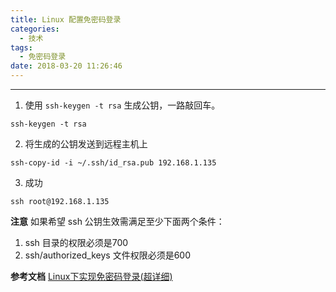 ```yaml
---
title: Linux 配置免密码登录
categories:
  - 技术
tags:
  - 免密码登录
date: 2018-03-20 11:26:46
---
```


---
1. 使用 `ssh-keygen -t rsa` 生成公钥，一路敲回车。
```
ssh-keygen -t rsa
```
2. 将生成的公钥发送到远程主机上
```
ssh-copy-id -i ~/.ssh/id_rsa.pub 192.168.1.135
```
3. 成功
```
ssh root@192.168.1.135
```

**注意**
如果希望 ssh 公钥生效需满足至少下面两个条件：
1. ssh 目录的权限必须是700
2. ssh/authorized_keys 文件权限必须是600

<!-- more -->
**参考文档**
[Linux下实现免密码登录(超详细)](https://www.cnblogs.com/yixue2017/p/7559970.html)